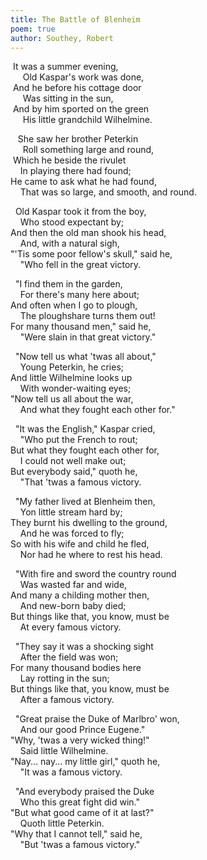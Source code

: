 ```yaml
---
title: The Battle of Blenheim
poem: true
author: Southey, Robert
---
```

&nbsp;It was a summer evening,  
&nbsp;&nbsp;&nbsp;&nbsp; Old Kaspar's work was done,  
&nbsp;And he before his cottage door  
&nbsp;&nbsp;&nbsp;&nbsp; Was sitting in the sun,  
&nbsp;And by him sported on the green  
&nbsp;&nbsp;&nbsp;&nbsp; His little grandchild Wilhelmine.  

&nbsp;&nbsp; She saw her brother Peterkin  
&nbsp;&nbsp;&nbsp;&nbsp; Roll something large and round,  
&nbsp;Which he beside the rivulet  
&nbsp;&nbsp;&nbsp; In playing there had found;  
He came to ask what he had found,  
&nbsp;&nbsp;&nbsp; That was so large, and smooth, and round.  

&nbsp; Old Kaspar took it from the boy,  
&nbsp;&nbsp;&nbsp; Who stood expectant by;  
And then the old man shook his head,  
&nbsp;&nbsp;&nbsp; And, with a natural sigh,  
&quot;'Tis some poor fellow's skull,&quot; said he,  
&nbsp;&nbsp;&nbsp; &quot;Who fell in the great victory.  

&nbsp; &quot;I find them in the garden,  
&nbsp;&nbsp;&nbsp; For there's many here about;  
And often when I go to plough,  
&nbsp;&nbsp;&nbsp; The ploughshare turns them out!  
For many thousand men,&quot; said he,  
&nbsp;&nbsp;&nbsp; &quot;Were slain in that great victory.&quot;  

&nbsp; &quot;Now tell us what 'twas all about,&quot;  
&nbsp;&nbsp;&nbsp; Young Peterkin, he cries;  
And little Wilhelmine looks up  
&nbsp;&nbsp;&nbsp; With wonder-waiting eyes;  
&quot;Now tell us all about the war,  
&nbsp;&nbsp;&nbsp; And what they fought each other for.&quot;  

&nbsp; &quot;It was the English,&quot; Kaspar cried,  
&nbsp;&nbsp;&nbsp; &quot;Who put the French to rout;  
But what they fought each other for,  
&nbsp;&nbsp;&nbsp; I could not well make out;  
But everybody said,&quot; quoth he,  
&nbsp;&nbsp;&nbsp; &quot;That 'twas a famous victory.  

&nbsp; &quot;My father lived at Blenheim then,  
&nbsp;&nbsp;&nbsp; Yon little stream hard by;  
They burnt his dwelling to the ground,  
&nbsp;&nbsp;&nbsp; And he was forced to fly;  
So with his wife and child he fled,  
&nbsp;&nbsp;&nbsp; Nor had he where to rest his head.  

&nbsp; &quot;With fire and sword the country round  
&nbsp;&nbsp;&nbsp; Was wasted far and wide,  
And many a childing mother then,  
&nbsp;&nbsp;&nbsp; And new-born baby died;  
But things like that, you know, must be  
&nbsp;&nbsp;&nbsp; At every famous victory.  

&nbsp; &quot;They say it was a shocking sight  
&nbsp;&nbsp;&nbsp; After the field was won;  
For many thousand bodies here  
&nbsp;&nbsp;&nbsp; Lay rotting in the sun;  
But things like that, you know, must be  
&nbsp;&nbsp;&nbsp; After a famous victory.  

&nbsp; &quot;Great praise the Duke of Marlbro' won,  
&nbsp;&nbsp;&nbsp; And our good Prince Eugene.&quot;  
&quot;Why, 'twas a very wicked thing!&quot;  
&nbsp;&nbsp;&nbsp; Said little Wilhelmine.  
&quot;Nay... nay... my little girl,&quot; quoth he,  
&nbsp;&nbsp;&nbsp; &quot;It was a famous victory.  

&nbsp; &quot;And everybody praised the Duke  
&nbsp;&nbsp;&nbsp; Who this great fight did win.&quot;  
&quot;But what good came of it at last?&quot;  
&nbsp;&nbsp;&nbsp; Quoth little Peterkin.  
&quot;Why that I cannot tell,&quot; said he,  
&nbsp;&nbsp;&nbsp; &quot;But 'twas a famous victory.&quot;


